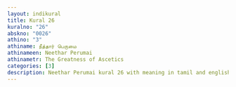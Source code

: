 ```yaml
---
layout: indikural
title: Kural 26
kuralno: "26"
abskno: "0026"
athino: "3"
athiname: நீத்தார் பெருமை
athinameen: Neethar Perumai
athinametr: The Greatness of Ascetics
categories: [3]
description: Neethar Perumai kural 26 with meaning in tamil and english 
---
```



